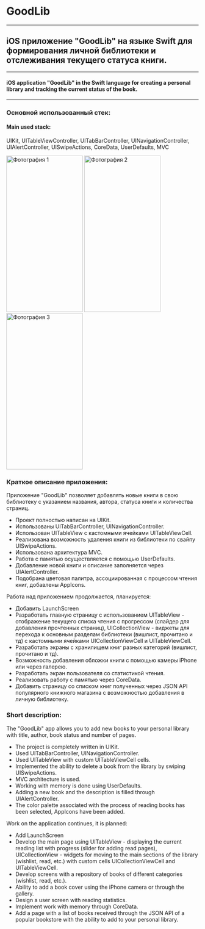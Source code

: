# GoodLib
____
## iOS приложение "GoodLib" на языке Swift для формирования личной библиотеки и отслеживания текущего статуса книги.
___
#### iOS application "GoodLib" in the Swift language for creating a personal library and tracking the current status of the book.

___
### Основной использованный стек:

#### Main used stack:

UIKit, UITableViewController, UITabBarController, UINavigationController, UIAlertController, UISwipeActions, CoreData, UserDefaults, MVC

<html>
 <head>
  <meta charset="utf-8">
 </head>
 <body>
  <p>
    <img src="https://i.ibb.co/gwjknBS/1.png" alt="Фотография 1" width="200" height="410">
    <img src="https://i.ibb.co/wJ6CRTV/2.png" alt="Фотография 2" width="200" height="410">
    <img src="https://i.ibb.co/x8z30VN/3.png" alt="Фотография 3" width="200" height="410">
  </p>
 </body>
</html>

### Краткое описание приложения:

Приложение "GoodLib" позволяет добавлять новые книги в свою библиотеку с указанием названия, автора, статуса книги и количества страниц.

- Проект полностью написан на UIKit.
- Использованы UITabBarController, UINavigationController.
- Использован UITableView с кастомными ячейками UITableViewCell.
- Реализована возможность удаления книги из библиотеки по свайпу UISwipeActions.
- Использована архитектура MVС.
- Работа с памятью осуществляется с помощью UserDefaults.
- Добавление новой книги и описание заполняется через UIAlertController.
- Подобрана цветовая палитра, ассоциированная с процессом чтения книг, добавлены AppIcons.

Работа над приложением продолжается, планируется:

- Добавить LaunchScreen
- Разработать главную страницу с использованием UITableView - отображение текущего списка чтения с прогрессом (слайдер для добавления прочтенных страниц), UICollectionView - виджеты для перехода к основным разделам библиотеки (вишлист, прочитано и тд) с кастомными ячейками UICollectionViewCell и UITableViewCell.
- Разработать экраны с хранилищем книг разных категорий (вишлист, прочитано и тд).
- Возможность добавления обложки книги с помощью камеры iPhone или через галерею.
- Разработать экран пользователя со статистикой чтения.
- Реализовать работу с памятью через CoreData.
- Добавить страницу со списком книг полученных через JSON API популярного книжного магазина с возможностью добавления в личную библиотеку. 

### Short description: 

The "GoodLib" app allows you to add new books to your personal library with title, author, book status and number of pages.

- The project is completely written in UIKit.
- Used UITabBarController, UINavigationController.
- Used UITableView with custom UITableViewCell cells.
- Implemented the ability to delete a book from the library by swiping UISwipeActions.
- MVC architecture is used.
- Working with memory is done using UserDefaults.
- Adding a new book and the description is filled through UIAlertController.
- The color palette associated with the process of reading books has been selected, AppIcons have been added.

Work on the application continues, it is planned:

- Add LaunchScreen
- Develop the main page using UITableView - displaying the current reading list with progress (slider for adding read pages), UICollectionView - widgets for moving to the main sections of the library (wishlist, read, etc.) with custom cells UICollectionViewCell and UITableViewCell.
- Develop screens with a repository of books of different categories (wishlist, read, etc.).
- Ability to add a book cover using the iPhone camera or through the gallery.
- Design a user screen with reading statistics.
- Implement work with memory through CoreData.
- Add a page with a list of books received through the JSON API of a popular bookstore with the ability to add to your personal library.
